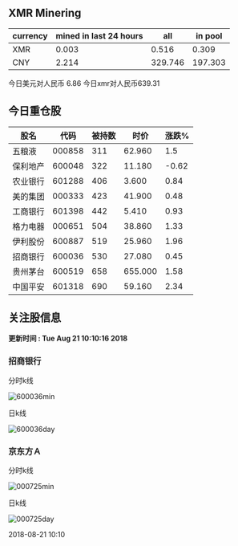 ## XMR Minering

|currency|mined in last 24 hours|all|in pool|
|---|---|---|---|
|XMR|0.003|0.516|0.309|
|CNY|2.214|329.746|197.303|

今日美元对人民币 6.86	今日xmr对人民币639.31


## 今日重仓股 

|股名|代码|被持数|时价|涨跌%|
|---|---|---|---|---|
|五粮液|000858|311|62.960|1.5|
|保利地产|600048|322|11.180|-0.62|
|农业银行|601288|406|3.600|0.84|
|美的集团|000333|423|41.900|0.48|
|工商银行|601398|442|5.410|0.93|
|格力电器|000651|504|38.860|1.33|
|伊利股份|600887|519|25.960|1.96|
|招商银行|600036|530|27.080|0.45|
|贵州茅台|600519|658|655.000|1.58|
|中国平安|601318|690|59.160|2.34|

## 关注股信息
**更新时间 : Tue Aug 21 10:10:16 2018**
### 招商银行 
分时k线

![600036min](http://image.sinajs.cn/newchart/min/n/sh600036.gif)

日k线

![600036day](http://image.sinajs.cn/newchart/daily/n/sh600036.gif)

### 京东方Ａ 
分时k线

![000725min](http://image.sinajs.cn/newchart/min/n/sz000725.gif)

日k线

![000725day](http://image.sinajs.cn/newchart/daily/n/sz000725.gif)

2018-08-21 10:10